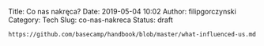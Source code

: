 Title: Co nas nakręca?
Date: 2019-05-04 10:02
Author: filipgorczynski
Category: Tech
Slug: co-nas-nakreca
Status: draft

`https://github.com/basecamp/handbook/blob/master/what-influenced-us.md`

